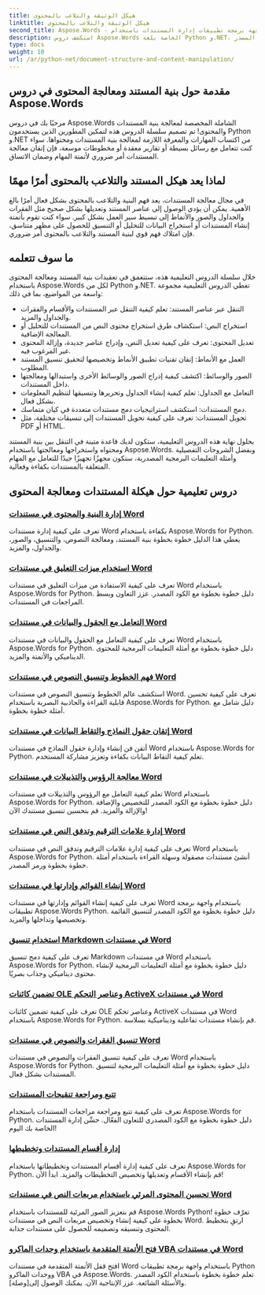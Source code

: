```yaml
---
title: هيكل الوثيقة والتلاعب بالمحتوى
linktitle: هيكل الوثيقة والتلاعب بالمحتوى
second_title: Aspose.Words - واجهة برمجة تطبيقات إدارة المستندات باستخدام Python
description: استكشف دروس Aspose.Words الخاصة بلغة Python و.NET، مع التركيز على بنية المستند ومعالجة المحتوى. تعرّف على كيفية التنقل بين عناصر المستند واستخراجها وتعديلها بكفاءة. تتوفر أمثلة على أكواد المصدر.
type: docs
weight: 10
url: /ar/python-net/document-structure-and-content-manipulation/
---
```


## مقدمة حول بنية المستند ومعالجة المحتوى في دروس Aspose.Words

مرحبًا بك في دروس Aspose.Words الشاملة المخصصة لمعالجة بنية المستندات والمحتوى! تم تصميم سلسلة الدروس هذه لتمكين المطورين الذين يستخدمون Python و.NET من اكتساب المهارات والمعرفة اللازمة لمعالجة بنية المستندات ومحتواها. سواء كنت تتعامل مع رسائل بسيطة أو تقارير معقدة أو مخطوطات موسعة، فإن إتقان معالجة المستندات أمر ضروري لأتمتة المهام وضمان الاتساق.

## لماذا يعد هيكل المستند والتلاعب بالمحتوى أمرًا مهمًا

في مجال معالجة المستندات، يعد فهم البنية والتلاعب بالمحتوى بشكل فعال أمرًا بالغ الأهمية. يمكن أن يؤدي الوصول إلى عناصر المستند وتعديلها بشكل صحيح مثل الفقرات والجداول والصور والأنماط إلى تبسيط سير العمل بشكل كبير. سواء كنت تقوم بأتمتة إنشاء المستندات أو استخراج البيانات للتحليل أو التنسيق للحصول على مظهر متناسق، فإن امتلاك فهم قوي لبنية المستند والتلاعب بالمحتوى أمر ضروري.

## ما سوف تتعلمه

خلال سلسلة الدروس التعليمية هذه، ستتعمق في تعقيدات بنية المستند ومعالجة المحتوى باستخدام Aspose.Words لكل من Python و.NET. تغطي الدروس التعليمية مجموعة واسعة من المواضيع، بما في ذلك:

- التنقل عبر عناصر المستند: تعلم كيفية التنقل عبر المستندات والأقسام والفقرات والجداول والمزيد.
- استخراج النص: استكشاف طرق استخراج محتوى النص من المستندات للتحليل أو المعالجة الإضافية.
- تعديل المحتوى: تعرف على كيفية تعديل النص، وإدراج عناصر جديدة، وإزالة المحتوى غير المرغوب فيه.
- العمل مع الأنماط: إتقان تقنيات تطبيق الأنماط وتخصيصها لتحقيق تنسيق المستند المطلوب.
- الصور والوسائط: اكتشف كيفية إدراج الصور والوسائط الأخرى واستبدالها ومعالجتها داخل المستندات.
- التعامل مع الجداول: تعلم كيفية إنشاء الجداول وتحريرها وتنسيقها لتنظيم المعلومات بشكل فعال.
- دمج المستندات: استكشف استراتيجيات دمج مستندات متعددة في كيان متماسك.
- تحويل المستندات: تعرف على كيفية تحويل المستندات إلى تنسيقات مختلفة، مثل PDF أو HTML.

بحلول نهاية هذه الدروس التعليمية، ستكون لديك قاعدة متينة في التنقل بين بنية المستند ومحتواه واستخراجها ومعالجتها باستخدام Aspose.Words. وبفضل الشروحات التفصيلية وأمثلة التعليمات البرمجية المصدرية، ستكون مجهزًا تجهيزًا جيدًا للتعامل مع المهام المتعلقة بالمستندات بكفاءة وفعالية.

## دروس تعليمية حول هيكلة المستندات ومعالجة المحتوى
### [إدارة البنية والمحتوى في مستندات Word](./document-structure-content/)
تعرف على كيفية إدارة مستندات Word بكفاءة باستخدام Aspose.Words for Python. يغطي هذا الدليل خطوة بخطوة بنية المستند، ومعالجة النصوص، والتنسيق، والصور، والجداول، والمزيد. 
### [استخدام ميزات التعليق في مستندات Word](./document-comments/)
تعرف على كيفية الاستفادة من ميزات التعليق في مستندات Word باستخدام Aspose.Words for Python. دليل خطوة بخطوة مع الكود المصدر. عزز التعاون وبسط المراجعات في المستندات.
### [التعامل مع الحقول والبيانات في مستندات Word](./document-fields/)
تعرف على كيفية التعامل مع الحقول والبيانات في مستندات Word باستخدام Aspose.Words for Python. دليل خطوة بخطوة مع أمثلة التعليمات البرمجية للمحتوى الديناميكي والأتمتة والمزيد. 
### [فهم الخطوط وتنسيق النصوص في مستندات Word](./document-fonts/)
استكشف عالم الخطوط وتنسيق النصوص في مستندات Word. تعرف على كيفية تحسين قابلية القراءة والجاذبية البصرية باستخدام Aspose.Words for Python. دليل شامل مع أمثلة خطوة بخطوة.
### [إتقان حقول النماذج والتقاط البيانات في مستندات Word](./document-form-fields/)
أتقن فن إنشاء وإدارة حقول النماذج في مستندات Word باستخدام Aspose.Words for Python. تعلم كيفية التقاط البيانات بكفاءة وتعزيز مشاركة المستخدم. 
### [معالجة الرؤوس والتذييلات في مستندات Word](./document-headers-footers/)
تعلم كيفية التعامل مع الرؤوس والتذييلات في مستندات Word باستخدام Aspose.Words for Python. دليل خطوة بخطوة مع الكود المصدر للتخصيص والإضافة والإزالة والمزيد. قم بتحسين تنسيق مستندك الآن!
### [إدارة علامات الترقيم وتدفق النص في مستندات Word](./document-hyphenation/)
تعرف على كيفية إدارة علامات الترقيم وتدفق النص في مستندات Word باستخدام Aspose.Words for Python. أنشئ مستندات مصقولة وسهلة القراءة باستخدام أمثلة خطوة بخطوة ورمز المصدر. 
### [إنشاء القوائم وإدارتها في مستندات Word](./document-lists/)
تعرف على كيفية إنشاء القوائم وإدارتها في مستندات Word باستخدام واجهة برمجة تطبيقات Aspose.Words Python. دليل خطوة بخطوة مع الكود المصدر لتنسيق القائمة وتخصيصها وتداخلها والمزيد. 
### [استخدام تنسيق Markdown في مستندات Word](./document-markdown/)
تعرف على كيفية دمج تنسيق Markdown في مستندات Word باستخدام Aspose.Words for Python. دليل خطوة بخطوة مع أمثلة التعليمات البرمجية لإنشاء محتوى ديناميكي وجذاب بصريًا. 
### [تضمين كائنات OLE وعناصر التحكم ActiveX في مستندات Word](./document-ole-objects-active-x/)
 تعرف على كيفية تضمين كائنات OLE وعناصر تحكم ActiveX في مستندات Word باستخدام Aspose.Words for Python. قم بإنشاء مستندات تفاعلية وديناميكية بسلاسة.
### [تنسيق الفقرات والنصوص في مستندات Word](./document-paragraphs/)
تعرف على كيفية تنسيق الفقرات والنصوص في مستندات Word باستخدام Aspose.Words for Python. دليل خطوة بخطوة مع أمثلة التعليمات البرمجية لتنسيق المستندات بشكل فعال. 
### [تتبع ومراجعة تنقيحات المستندات](./document-revisions/)
تعرف على كيفية تتبع ومراجعة مراجعات المستندات باستخدام Aspose.Words for Python. دليل خطوة بخطوة مع الكود المصدري للتعاون الفعّال. حسِّن إدارة المستندات الخاصة بك اليوم!
### [إدارة أقسام المستندات وتخطيطها](./document-sections/)
تعرف على كيفية إدارة أقسام المستندات وتخطيطاتها باستخدام Aspose.Words for Python. قم بإنشاء الأقسام وتعديلها وتخصيص التخطيطات والمزيد. ابدأ الآن! 
### [تحسين المحتوى المرئي باستخدام مربعات النص في مستندات Word](./document-textboxes/)
قم بتعزيز الصور المرئية للمستندات باستخدام Aspose.Words Python! تعرّف خطوة بخطوة على كيفية إنشاء وتخصيص مربعات النص في مستندات Word. ارتقِ بتخطيط المحتوى وتنسيقه وتصميمه للحصول على مستندات جذابة.
### [فتح الأتمتة المتقدمة باستخدام وحدات الماكرو VBA في مستندات Word](./document-vba-macros/)
 افتح قفل الأتمتة المتقدمة في مستندات Word باستخدام واجهة برمجة تطبيقات Python ووحدات الماكرو VBA في Aspose.Words. تعلم خطوة بخطوة باستخدام الكود المصدر والأسئلة الشائعة. عزز الإنتاجية الآن. يمكنك الوصول إلى[وصلة].
